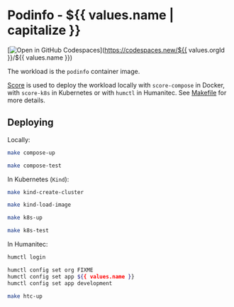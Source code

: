 # Podinfo - ${{ values.name | capitalize }}

[![Open in GitHub Codespaces](https://github.com/codespaces/badge.svg)](https://codespaces.new/${{ values.orgId }}/${{ values.name }})

The workload is the `podinfo` container image.

[Score](https://score.dev/) is used to deploy the workload locally with `score-compose` in Docker, with `score-k8s` in Kubernetes or with `humctl` in Humanitec. See [Makefile](Makefile) for more details.

## Deploying

Locally:
```bash
make compose-up

make compose-test
```

In Kubernetes (`Kind`):
```bash
make kind-create-cluster

make kind-load-image

make k8s-up

make k8s-test
```

In Humanitec:
```bash
humctl login

humctl config set org FIXME
humctl config set app ${{ values.name }}
humctl config set app development

make htc-up
```
